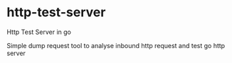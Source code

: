 # http-test-server

Http Test Server in go

Simple dump request tool to analyse inbound http request and test go http server
